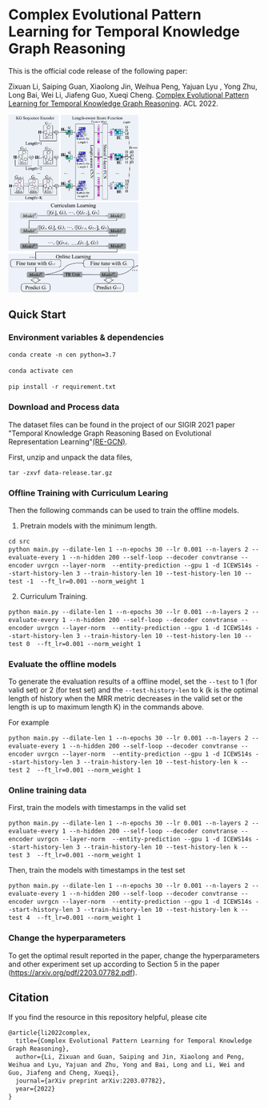 # Complex Evolutional Pattern Learning for Temporal Knowledge Graph Reasoning

This is the official code release of the following paper: 

Zixuan Li, Saiping Guan, Xiaolong Jin, Weihua Peng, Yajuan Lyu , Yong Zhu, Long Bai, Wei Li, Jiafeng Guo, Xueqi Cheng. [Complex Evolutional Pattern Learning for Temporal Knowledge Graph Reasoning](https://arxiv.org/pdf/2203.07782.pdf). ACL 2022.

<img src="img/cen.png" alt="cen_architecture" width="260" class="left">
<img src="img/online.png" alt="online_architecture" width="260" class="right">

## Quick Start

### Environment variables & dependencies
```
conda create -n cen python=3.7

conda activate cen

pip install -r requirement.txt
```

### Download and Process data
The dataset files can be found in the project of our SIGIR 2021 paper "Temporal Knowledge Graph Reasoning Based on Evolutional Representation Learning"[(RE-GCN)](https://github.com/Lee-zix/RE-GCN/blob/master/data-release.tar.gz).

First, unzip and unpack the data files,
```
tar -zxvf data-release.tar.gz
```


### Offline Training with Curriculum Learing
Then the following commands can be used to train the offline models.

1. Pretrain models with the minimum length.
```
cd src
python main.py --dilate-len 1 --n-epochs 30 --lr 0.001 --n-layers 2 --evaluate-every 1 --n-hidden 200 --self-loop --decoder convtranse --encoder uvrgcn --layer-norm  --entity-prediction --gpu 1 -d ICEWS14s --start-history-len 3 --train-history-len 10 --test-history-len 10 --test -1  --ft_lr=0.001 --norm_weight 1
```

2. Curriculum Training.
```
python main.py --dilate-len 1 --n-epochs 30 --lr 0.001 --n-layers 2 --evaluate-every 1 --n-hidden 200 --self-loop --decoder convtranse --encoder uvrgcn --layer-norm  --entity-prediction --gpu 1 -d ICEWS14s --start-history-len 3 --train-history-len 10 --test-history-len 10 --test 0  --ft_lr=0.001 --norm_weight 1
```


### Evaluate the offline models
To generate the evaluation results of a offline model, set the `--test` to 1 (for valid set) or 2 (for test set) and the `--test-history-len` to k (k is the optimal length of history when the MRR metric decreases in the valid set or the length is up to maximum length K) in the commands above. 

For example
```
python main.py --dilate-len 1 --n-epochs 30 --lr 0.001 --n-layers 2 --evaluate-every 1 --n-hidden 200 --self-loop --decoder convtranse --encoder uvrgcn --layer-norm  --entity-prediction --gpu 1 -d ICEWS14s --start-history-len 3 --train-history-len 10 --test-history-len k --test 2  --ft_lr=0.001 --norm_weight 1
```

### Online training data
First, train the models with timestamps in the valid set
```
python main.py --dilate-len 1 --n-epochs 30 --lr 0.001 --n-layers 2 --evaluate-every 1 --n-hidden 200 --self-loop --decoder convtranse --encoder uvrgcn --layer-norm  --entity-prediction --gpu 1 -d ICEWS14s --start-history-len 3 --train-history-len 10 --test-history-len k --test 3  --ft_lr=0.001 --norm_weight 1
```

Then, train the models with timestamps in the test set
```
python main.py --dilate-len 1 --n-epochs 30 --lr 0.001 --n-layers 2 --evaluate-every 1 --n-hidden 200 --self-loop --decoder convtranse --encoder uvrgcn --layer-norm  --entity-prediction --gpu 1 -d ICEWS14s --start-history-len 3 --train-history-len 10 --test-history-len k --test 4  --ft_lr=0.001 --norm_weight 1
```

### Change the hyperparameters
To get the optimal result reported in the paper, change the hyperparameters and other experiment set up according to Section 5 in the paper (https://arxiv.org/pdf/2203.07782.pdf). 

## Citation
If you find the resource in this repository helpful, please cite
```
@article{li2022complex,
  title={Complex Evolutional Pattern Learning for Temporal Knowledge Graph Reasoning},
  author={Li, Zixuan and Guan, Saiping and Jin, Xiaolong and Peng, Weihua and Lyu, Yajuan and Zhu, Yong and Bai, Long and Li, Wei and Guo, Jiafeng and Cheng, Xueqi},
  journal={arXiv preprint arXiv:2203.07782},
  year={2022}
}
```
